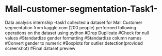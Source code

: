 # Mall-customer-segmentation-Task1-
Data analysis internship -task1
collected a dataset for Mall Customer segmentation from kaggle.com (200 people)
performed following operations on the dataset using python 
#Drop Duplicate
#Check for null values
#Standardize gender formatting
#Standardize column names
#Convert gender to numeric
#Boxplots for outlier detection(provided screenshot)
#Final dataset preview

  
